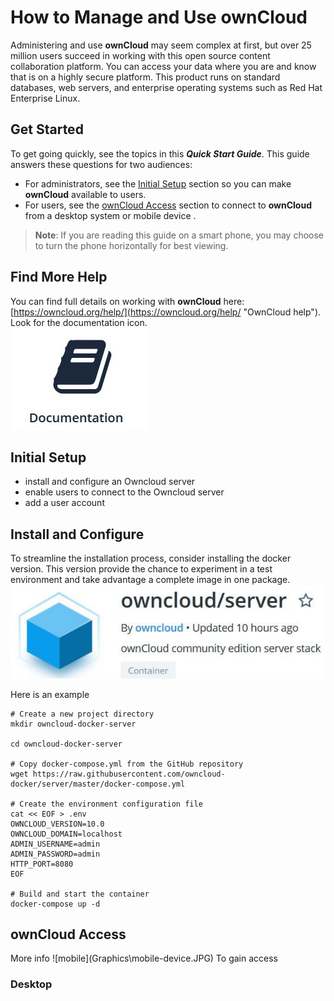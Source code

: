 # How to Manage and Use **ownCloud** #

Administering and use **ownCloud** may seem complex at first, but over 25 million users succeed in working with this open source content collaboration platform. You can access your data where you are and know that is on a highly secure platform. This product runs on standard databases, web servers, and enterprise operating systems such as Red Hat Enterprise Linux. 

## Get Started ##  
To get going quickly, see the topics in this ***Quick Start Guide***.  This guide answers these questions for two audiences:  

- For administrators, see the <a href="#admin">Initial Setup</a> section so you can make **ownCloud** available to users.  
- For users, see the <a href="#user">ownCloud Access</a> section to connect to **ownCloud** from a desktop system or mobile device .  
> **Note**: If you are reading this guide on a smart phone, you may choose to turn the phone horizontally for best viewing.

## Find More Help ##
You can find full details on working with **ownCloud** here: [https://owncloud.org/help/](https://owncloud.org/help/ "OwnCloud help"). Look for the documentation icon.  
![documentation](Graphics\docs.JPG)

<h2 id="admin">Initial Setup</h2>

- install and configure an Owncloud server
- enable users to connect to the Owncloud server   
- add a user account  

<h2 id="install">Install and Configure</h2>

To streamline the installation process, consider installing the docker version.  This version provide the chance to experiment in a test environment and take advantage a complete image in one package.  ![documentation](Graphics\docker-image.JPG)

Here is an example 

    # Create a new project directory
    mkdir owncloud-docker-server
    
    cd owncloud-docker-server
    
    # Copy docker-compose.yml from the GitHub repository
    wget https://raw.githubusercontent.com/owncloud-docker/server/master/docker-compose.yml
    
    # Create the environment configuration file
    cat << EOF > .env
    OWNCLOUD_VERSION=10.0
    OWNCLOUD_DOMAIN=localhost
    ADMIN_USERNAME=admin
    ADMIN_PASSWORD=admin
    HTTP_PORT=8080
    EOF
    
    # Build and start the container
    docker-compose up -d


<h2 id="user">ownCloud Access</h2>  
More info  ![mobile](Graphics\mobile-device.JPG)  
To gain access

<h3 id="desktop">Desktop</h3>
